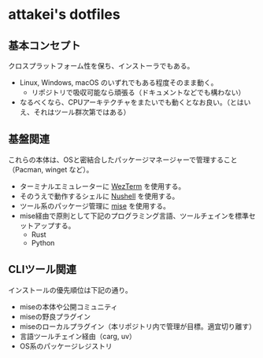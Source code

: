 # attakei's dotfiles

## 基本コンセプト

クロスプラットフォーム性を保ち、インストーラでもある。

* Linux, Windows, macOS のいずれでもある程度そのまま動く。
  * リポジトリで吸収可能なら頑張る（ドキュメントなどでも構わない）
* なるべくなら、CPUアーキテクチャをまたいでも動くとなお良い。（とはいえ、それはツール群次第ではある）

## 基盤関連

これらの本体は、OSと密結合したパッケージマネージャーで管理すること（Pacman, winget など）。

* ターミナルエミュレーターに [WezTerm](https://wezfurlong.org/wezterm/) を使用する。
* そのうえで動作するシェルに [Nushell](https://www.nushell.sh/) を使用する。
* ツール系のパッケージ管理に [mise](https://mise.jdx.dev/) を使用する。
* mise経由で原則として下記のプログラミング言語、ツールチェインを標準セットアップする。
  * Rust
  * Python

## CLIツール関連

インストールの優先順位は下記の通り。

* miseの本体や公開コミュニティ
* miseの野良プラグイン
* miseのローカルプラグイン（本リポジトリ内で管理が目標。適宜切り離す）
* 言語ツールチェイン経由（carg, uv）
* OS系のパッケージレジストリ
